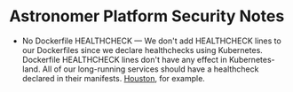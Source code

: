 # Astronomer Platform Security Notes

* No Dockerfile HEALTHCHECK — We don't add HEALTHCHECK lines to our Dockerfiles since we declare healthchecks using Kubernetes. Dockerfile HEALTHCHECK lines don't have any effect in Kubernetes-land. All of our long-running services should have a healthcheck declared in their manifests. [Houston](https://github.com/astronomer/astronomer/blob/master/charts/astronomer/templates/houston/houston-deployment.yaml#L81-L94), for example.
